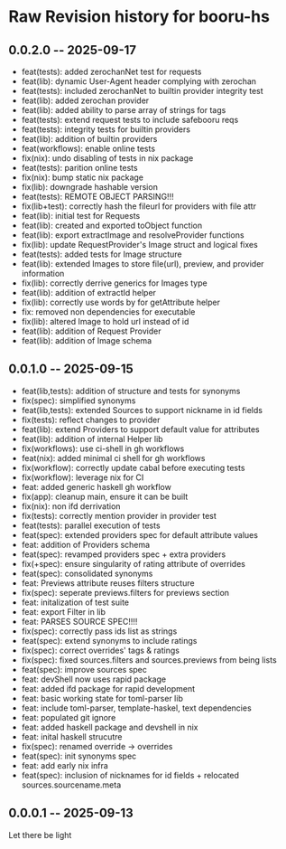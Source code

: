 # Raw Revision history for booru-hs

## 0.0.2.0 -- 2025-09-17

- feat(tests): added zerochanNet test for requests
- feat(lib): dynamic User-Agent header complying with zerochan
- feat(tests): included zerochanNet to builtin provider integrity test
- feat(lib): added zerochan provider
- feat(lib): added ability to parse array of strings for tags
- feat(tests): extend request tests to include safebooru reqs
- feat(tests): integrity tests for builtin providers
- feat(lib): addition of builtin providers
- feat(workflows): enable online tests
- fix(nix): undo disabling of tests in nix package
- feat(tests): parition online tests
- fix(nix): bump static nix package
- fix(lib): downgrade hashable version
- feat(tests): REMOTE OBJECT PARSING!!!
- fix(lib+test): correctly hash the fileurl for providers with file attr
- feat(lib): initial test for Requests
- feat(lib): created and exported toObject function
- feat(lib): export extractImage and resolveProvider functions
- fix(lib): update RequestProvider's Image struct and logical fixes
- feat(tests): added tests for Image structure
- feat(lib): extended Images to store file(url), preview, and provider information
- fix(lib): correctly derrive generics for Images type
- feat(lib): addition of extractId helper
- fix(lib): correctly use words by for getAttribute helper
- fix: removed non dependencies for executable
- fix(lib): altered Image to hold url instead of id
- feat(lib): addition of Request Provider
- feat(lib): addition of Image schema

## 0.0.1.0 -- 2025-09-15

- feat(lib,tests): addition of structure and tests for synonyms
- fix(spec): simplified synonyms
- feat(lib,tests): extended Sources to support nickname in id fields
- fix(tests): reflect changes to provider
- feat(lib): extend Providers to support default value for attributes
- feat(lib): addition of internal Helper lib
- fix(workflows): use ci-shell in gh workflows
- feat(nix): added minimal ci shell for gh workflows
- fix(workflow): correctly update cabal before executing tests
- fix(workflow): leverage nix for CI
- feat: added generic haskell gh workflow
- fix(app): cleanup main, ensure it can be built
- fix(nix): non ifd derrivation
- fix(tests): correctly mention provider in provider test
- feat(tests): parallel execution of tests
- feat(spec): extended providers spec for default attribute values
- feat: addition of Providers schema
- feat(spec): revamped providers spec + extra providers
- fix(+spec): ensure singularity of rating attribute of overrides
- feat(spec): consolidated synonyms
- feat: Previews attribute reuses filters structure
- fix(spec): seperate previews.filters for previews section
- feat: initalization of test suite
- feat: export Filter in lib
- feat: PARSES SOURCE SPEC!!!!
- fix(spec): correctly pass ids list as strings
- feat(spec): extend synonyms to include ratings
- fix(spec): correct overrides' tags & ratings
- fix(spec): fixed sources.filters and sources.previews from being lists
- feat(spec): improve sources spec
- feat: devShell now uses rapid package
- feat: added ifd package for rapid development
- feat: basic working state for toml-parser lib
- feat: include toml-parser, template-haskel, text dependencies
- feat: populated git ignore
- feat: added haskell package and devshell in nix
- feat: inital haskell strucutre
- fix(spec): renamed override -> overrides
- feat(spec): init synonyms spec
- feat: add early nix infra
- feat(spec): inclusion of nicknames for id fields + relocated sources.sourcename.meta

## 0.0.0.1 -- 2025-09-13

Let there be light
